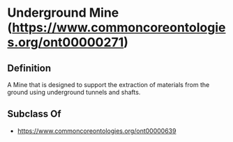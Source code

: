 # Underground Mine (https://www.commoncoreontologies.org/ont00000271)

## Definition
A Mine that is designed to support the extraction of materials from the ground using underground tunnels and shafts.

## Subclass Of
- https://www.commoncoreontologies.org/ont00000639

